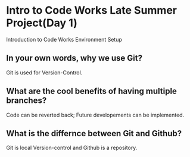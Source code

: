 # Intro to Code Works Late Summer Project(Day 1)
Introduction to Code Works
Environment Setup

## In your own words, why we use Git?
Git is used for Version-Control.

## What are the cool benefits of having multiple branches?
Code can be reverted back; Future developements can be implemented.

## What is the differnce between Git and Github?
Git is local Version-control and Github is a repository.